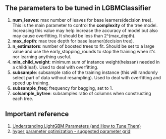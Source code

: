 ## The parameters to be tuned in LGBMClassifier  
1. __num_leaves__: max number of leaves for base learners(decision tree). This is the main parameter to control the __complexity__ of the tree model. Increasing this value may help increase the accuracy of model but also may cause overfitting. It should be less than 2^(max_depth).  
2. __max_depth__: max tree depth for base learner(decision tree).   
3. __n_estimators__: number of boosted trees to fit. Should be set to a large value and use the early_stopping_rounds to stop the training when it's nor learning anything useful.  
4. __min_child_weight__: minimum sum of instance weight(heissan) needed in a child(leaf). Used to deal with overfitting.  
5. __subsample__: subsample ratio of the training instance (this will randomly select part of data without resampling). Used to deal with overfitting and speed up training.  
6. __subsample_freq__: frequency for bagging, set to 1.  
7. __colsample_bytree__: subsamples ratio of columns when constructing each tree.  
## Important reference  
1. [Understanding LightGBM Parameters (and How to Tune Them)](https://towardsdatascience.com/understanding-lightgbm-parameters-and-how-to-tune-them-6764e20c6e5b)  
2. [hyper parameter optimization - suggested parameter grid](https://github.com/microsoft/LightGBM/issues/695)
